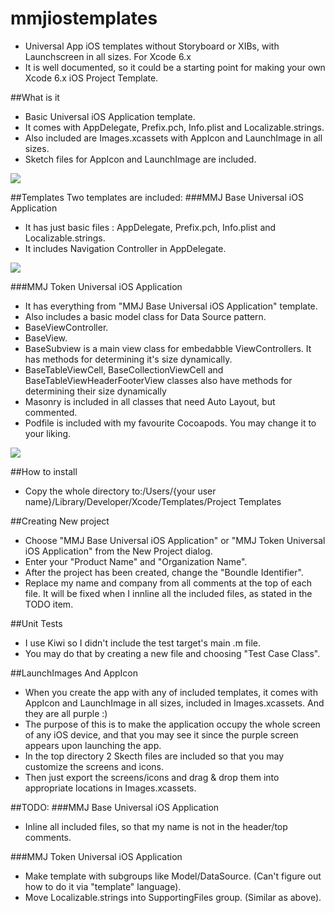 # mmjiostemplates
* Universal App iOS templates without Storyboard or XIBs, with Launchscreen in all sizes. For Xcode 6.x
* It is well documented, so it could be a starting point for making your own Xcode 6.x iOS Project Template.

##What is it
* Basic Universal iOS Application template.
* It comes with AppDelegate, Prefix.pch, Info.plist and Localizable.strings.
* Also included are Images.xcassets with AppIcon and LaunchImage in all sizes.
* Sketch files for AppIcon and LaunchImage are included.

<img src="https://raw.github.com//mihaelamj/mmjiostemplates/master/Images/Templates.png">

##Templates
Two templates are included:
###MMJ Base Universal iOS Application
* It has just basic files : AppDelegate, Prefix.pch, Info.plist and Localizable.strings.
* It includes Navigation Controller in AppDelegate.

<img src="https://raw.github.com//mihaelamj/mmjiostemplates/master/Images/Base.png">


###MMJ Token Universal iOS Application
* It has everything from "MMJ Base Universal iOS Application" template.
* Also includes a basic model class for Data Source pattern.
* BaseViewController.
* BaseView.
* BaseSubview is a main view class for embedabble ViewControllers. It has methods for determining it's size dynamically.
* BaseTableViewCell, BaseCollectionViewCell and BaseTableViewHeaderFooterView classes also have methods for determining their size dynamically
* Masonry is included in all classes that need Auto Layout, but commented.
* Podfile is included with my favourite Cocoapods. You may change it to your liking.

<img src="https://raw.github.com//mihaelamj/mmjiostemplates/master/Images/Token.png">



##How to install
* Copy the whole directory to:/Users/{your user name}/Library/Developer/Xcode/Templates/Project Templates

##Creating New project
* Choose "MMJ Base Universal iOS Application" or "MMJ Token Universal iOS Application" from the New Project dialog.
* Enter your "Product Name" and "Organization Name".
* After the project has been created, change the "Boundle Identifier".
* Replace my name and company from all comments at the top of each file. It will be fixed when I innline all the included files, as stated in the TODO item.

##Unit Tests
* I use Kiwi so I didn't include the test target's main .m file.
* You may do that by creating a new file and choosing "Test Case Class". 

##LaunchImages And AppIcon
* When you create the app with any of included templates, it comes with AppIcon and LaunchImage in all sizes, included in Images.xcassets. And they are all purple :)
* The purpose of this is to make the application occupy the whole screen of any iOS device, and that you may see it since the purple screen appears upon launching the app.
* In the top directory 2 Skecth files are included so that you may customize the screens and icons.
* Then just export the screens/icons and drag & drop them into appropriate locations in Images.xcassets. 



##TODO:
###MMJ Base Universal iOS Application
* Inline all included files, so that my name is not in the header/top comments.


###MMJ Token Universal iOS Application
* Make template with subgroups like Model/DataSource. (Can't figure out how to do it via "template" language).
* Move Localizable.strings into SupportingFiles group. (Similar as above).
